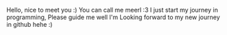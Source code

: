Hello, nice to meet you :)
You can call me meerl :3
I just start my journey in programming,
Please guide me well 
I'm Looking forward to my new journey in github hehe :)
<!---
Meerl22/Meerl22 is a ✨ special ✨ repository because its `README.md` (this file) appears on your GitHub profile.
You can click the Preview link to take a look at your changes.
--->
